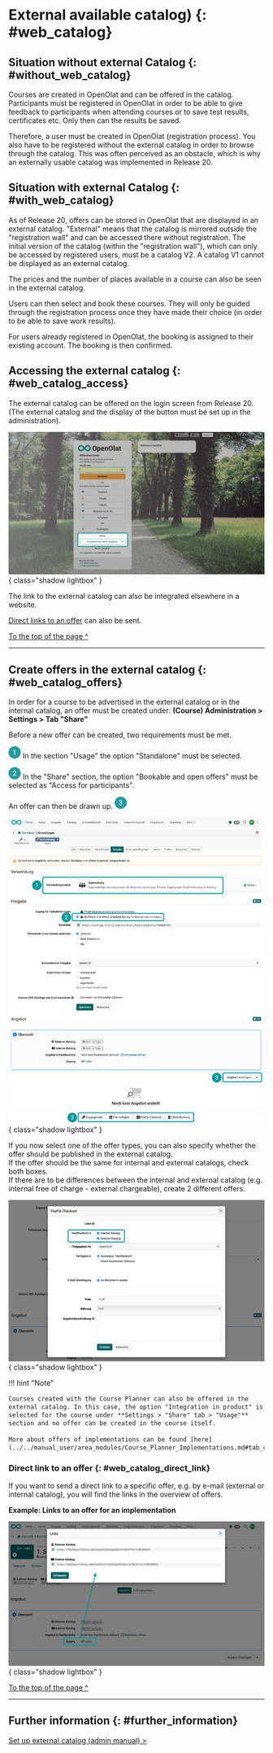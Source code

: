 # External available catalog) {: #web_catalog}


## Situation without external Catalog {: #without_web_catalog}

Courses are created in OpenOlat and can be offered in the catalog. Participants must be registered in OpenOlat in order to be able to give feedback to participants when attending courses or to save test results, certificates etc. Only then can the results be saved.

Therefore, a user must be created in OpenOlat (registration process).
You also have to be registered without the external catalog in order to browse through the catalog. This was often perceived as an obstacle, which is why an externally usable catalog was implemented in Release 20.


## Situation with external Catalog {: #with_web_catalog}

As of Release 20, offers can be stored in OpenOlat that are displayed in an external catalog. "External" means that the catalog is mirrored outside the "registration wall" and can be accessed there without registration. The initial version of the catalog (within the "registration wall"), which can only be accessed by registered users, must be a catalog V2. A catalog V1 cannot be displayed as an external catalog.

The prices and the number of places available in a course can also be seen in the external catalog.

Users can then select and book these courses. They will only be guided through the registration process once they have made their choice (in order to be able to save work results).

For users already registered in OpenOlat, the booking is assigned to their existing account. The booking is then confirmed.


## Accessing the external catalog {: #web_catalog_access}

The external catalog can be offered on the login screen from Release 20. (The external catalog and the display of the button must be set up in the administration).

![catalog20_webcatalog_login_v1_de.png](assets/catalog20_webcatalog_login_v1_de.png){ class="shadow lightbox" }

The link to the external catalog can also be integrated elsewhere in a website.

[Direct links to an offer](#web_catalog_direct_link) can also be sent.


[To the top of the page ^](#web_catalog)

---


## Create offers in the external catalog {: #web_catalog_offers}

In order for a course to be advertised in the external catalog or in the internal catalog, an offer must be created under: **(Course) Administration > Settings > Tab "Share"**<br>

Before a new offer can be created, two requirements must be met.

![1_green_24.png](assets/1_green_24.png) In the section "Usage" the option "Standalone" must be selected.

![2_green_24.png](assets/2_green_24.png) In the "Share" section, the option "Bookable and open offers" must be selected as "Access for participants".

An offer can then be drawn up. ![3_green_24.png](assets/3_green_24.png) 

![catalog20_webcatalog_offer1_v1_de.png](assets/catalog20_webcatalog_offer1_v1_de.png){ class="shadow lightbox" }


If you now select one of the offer types, you can also specify whether the offer should be published in the external catalog. <br>
If the offer should be the same for internal and external catalogs, check both boxes.<br>
If there are to be differences between the internal and external catalog (e.g. internal free of charge - external chargeable), create 2 different offers.

![catalog20_webcatalog_offer2_v1_de.png](assets/catalog20_webcatalog_offer2_v1_de.png){ class="shadow lightbox" }


!!! hint "Note"

    Courses created with the Course Planner can also be offered in the external catalog. In this case, the option "Integration in product" is selected for the course under **Settings > "Share" tab > "Usage"** section and no offer can be created in the course itself.

    More about offers of implementations can be found [here](../../manual_user/area_modules/Course_Planner_Implementations.md#tab_catalog)


### Direct link to an offer {: #web_catalog_direct_link}

If you want to send a direct link to a specific offer, e.g. by e-mail (external or internal catalog), you will find the links in the overview of offers.

**Example: Links to an offer for an implementation**

![catalog20_webcatalog_offer_link_v1_de.png](assets/catalog20_webcatalog_offer_link_v1_de.png){ class="shadow lightbox" }


[To the top of the page ^](#web_catalog)

---


## Further information {: #further_information}

[Set up external catalog (admin manual) >](../../manual_admin/administration/Modules_Catalog_2.0.md)<br>
